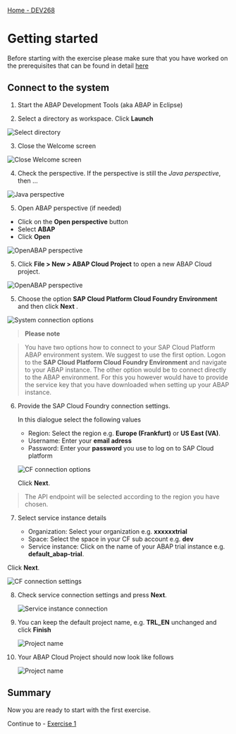[Home - DEV268](../../README.md#exercises)

# Getting started

Before starting with the exercise please make sure that you have worked on the prerequisites that can be found in detail [here](../../README.md#requirements)


## Connect to the system

1. Start the ABAP Development Tools (aka ABAP in Eclipse)

2. Select a directory as workspace. Click **Launch**

 ![Select directory](images/0010.png)

3. Close the Welcome screen

 ![Close Welcome screen](images/0020.png)

4. Check the perspective. If the perspective is still the *Java perspective*, then ...

 ![Java perspective](images/0030.png)

5. Open ABAP perspective (if needed)

  - Click on the **Open perspective** button
  - Select **ABAP**
  - Click **Open**

 ![OpenABAP perspective](images/0040.png)

5. Click **File > New > ABAP Cloud Project** to open a new ABAP Cloud project.

 ![OpenABAP perspective](images/0050.png)

5. Choose the option **SAP Cloud Platform Cloud Foundry Environment** and then click **Next** .

 ![System connection options](images/0060.png)

>**Please note**

> You have two options how to connect to your SAP Cloud Platform ABAP environment system. We suggest to use the first option. Logon to the **SAP Cloud Platform Cloud Foundry Environment** and navigate to your ABAP instance. The other option would be to connect directly to the ABAP environment. For this you however would have to provide the service key that you have downloaded when setting up your ABAP instance. 

6. Provide the SAP Cloud Foundry connection settings. 

   In this dialogue select the following values

   - Region: Select the region e.g. **Europe (Frankfurt)** or **US East (VA)**.
   - Username: Enter your **email adress**
   - Password: Enter your **password** you use to log on to SAP Cloud platform
 
   ![CF connection options](images/0070.png)

    Click **Next**.

> The API endpoint will be selected according to the region you have chosen.
   
7. Select service instance details

   - Organization: Select your organization e.g. **xxxxxxtrial**
   - Space: Select the space in your CF sub account e.g. **dev**
   - Service instance: Click on the name of your ABAP trial instance e.g. **default_abap-trial**.
 
 Click **Next**.

   ![CF connection settings](images/0080.png)

8. Check service connection settings and press **Next**.

   ![Service instance connection](images/0090.png)

8. You can keep the default project name, e.g. **TRL_EN** unchanged and click **Finish**

    ![Project name](images/0100.png)

9. Your ABAP Cloud Project should now look like follows

    ![Project name](images/0105.png)



## Summary

Now you are ready to start with the first exercise.

Continue to - [Exercise 1](../ex1/README.md)
